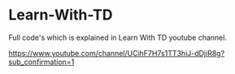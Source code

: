# Learn-With-TD
Full code's which is explained in Learn With TD youtube channel.

https://www.youtube.com/channel/UCihF7H7s1TT3hiJ-dDjiR8g?sub_confirmation=1
